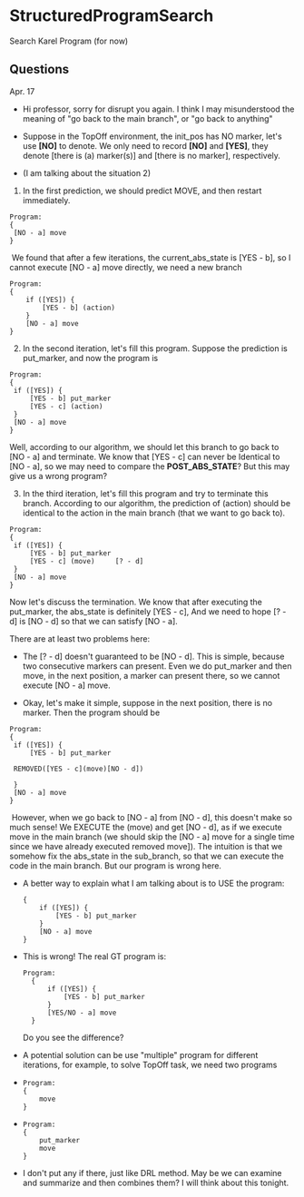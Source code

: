 # StructuredProgramSearch
Search Karel Program (for now)





## Questions 

Apr. 17

- Hi professor, sorry for disrupt you again. I think I may misunderstood the meaning of "go back to the main branch", or "go back to anything"

- Suppose in the TopOff environment, the init_pos has NO marker, let's use **[NO]** to denote. We only need to record **[NO]** and **[YES]**, they denote [there is (a) marker(s)] and [there is no marker], respectively.

- (I am talking about the situation 2)

  

1. In the first prediction, we should predict MOVE, and then restart immediately.

  ```
  Program:
  {
   [NO - a] move
  }
  ```

​		We found that after a few iterations, the current_abs_state is [YES - b], so I cannot execute [NO - a] move directly, we need a new branch

```
Program:
{
    if ([YES]) {
        [YES - b] (action)
    }
    [NO - a] move
}
```



2. In the second iteration, let's fill this program. Suppose the prediction is put_marker, and now the program is

  ```
  Program:
  {
   if ([YES]) {
       [YES - b] put_marker
       [YES - c] (action)
   }
   [NO - a] move
  }
  
  ```

  Well, according to our algorithm, we should let this branch to go back to [NO - a] and terminate. We know that [YES - c] can never be Identical to [NO - a], so we may need to compare the **POST_ABS_STATE**? But this may give us a wrong program?


3. In the third iteration, let's fill this program and try to terminate this branch.
  According to our algorithm, the prediction of (action) should be identical to the action in the main branch (that we want to go back to).

  ```
  Program:
  {
   if ([YES]) {
       [YES - b] put_marker
       [YES - c] (move)     [? - d]
   }
   [NO - a] move
  }
  ```

  Now let's discuss the termination. We know that after executing the put_marker, the abs_state is definitely [YES - c],
  And we need to hope [? - d] is [NO - d] so that we can satisfy [NO - a].

There are at least two problems here:
- The [? - d] doesn't guaranteed to be [NO - d]. This is simple, because two consecutive markers can present.
  Even we do put_marker and then move, in the next position, a marker can present there, so we cannot execute [NO - a] move.

- Okay, let's make it simple, suppose in the next position, there is no marker. Then the program should be

```
Program:
{
 if ([YES]) {
     [YES - b] put_marker

 REMOVED([YES - c](move)[NO - d])

 }
 [NO - a] move
}
```

​	However, when we go back to [NO - a] from [NO - d], this doesn't make so much sense! We EXECUTE the (move) and get [NO - d], as if we execute move in the main branch (we should skip the [NO - a] move for a single time since we have already executed removed move]). The intuition is that we somehow fix the abs_state in the sub_branch, so that we can execute the code in the main branch. But our program is wrong here.



- A better way to explain what I am talking about is to USE the program:

  ```Program:
  {
      if ([YES]) {
          [YES - b] put_marker
      }
      [NO - a] move
  }

- This is wrong! The real GT program is: 

  ```
  Program:
    {
        if ([YES]) {
            [YES - b] put_marker
        }
        [YES/NO - a] move
    }
  
  ```

  Do you see the difference?



- A potential solution can be use "multiple" program for different iterations, for example, to solve TopOff task, we need two programs 

- ```
  Program:
  {
      move
  }
  ```

  

- ```
  Program:
  {
      put_marker
      move
  }
  ```

  

- I don't put any if there, just like DRL method. May be we can examine and summarize and then combines them? I will think about this tonight.

